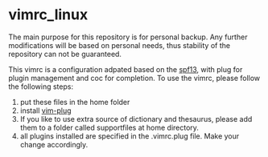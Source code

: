 # vimrc_linux
The main purpose for this repository is for personal backup. Any further modifications will be based on personal needs, 
thus stability of the repository can not be guaranteed. 

This vimrc is a configuration adpated based on the [spf13](https://github.com/spf13/spf13-vim), with plug for plugin management and coc for completion. 
To use the vimrc, please follow the following steps:
1. put these files in the home folder
2. install [vim-plug](https://github.com/junegunn/vim-plug)
3. If you like to use extra source of dictionary and thesaurus, please add them to a folder called supportfiles at home directory. 
4. all plugins installed are specified in the .vimrc.plug file. Make your change accordingly. 
